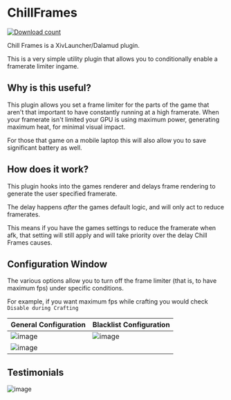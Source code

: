 # ChillFrames
[![Download count](https://img.shields.io/endpoint?url=https://vz32sgcoal.execute-api.us-east-1.amazonaws.com/ChillFrames)](https://github.com/MidoriKami/ChillFrames)

Chill Frames is a XivLauncher/Dalamud plugin.

This is a very simple utility plugin that allows you to conditionally enable a framerate limiter ingame.

## Why is this useful?

This plugin allows you set a frame limiter for the parts of the game that aren't that important to have constantly running at a high framerate.
When your framerate isn't limited your GPU is using maximum power, generating maximum heat, for minimal visual impact.

For those that game on a mobile laptop this will also allow you to save significant battery as well.

## How does it work?

This plugin hooks into the games renderer and delays frame rendering to generate the user specified framerate.

The delay happens *after* the games default logic, and will only act to reduce framerates.

This means if you have the games settings to reduce the framerate when afk, that setting will still apply and will take priority over the delay Chill Frames causes.

## Configuration Window

The various options allow you to turn off the frame limiter (that is, to have maximum fps) under specific conditions.

For example, if you want maximum fps while crafting you would check `Disable during Crafting`

| General Configuration             |  Blacklist Configuration |
|------------------------|-------------------------|
| ![image](https://github.com/MidoriKami/ChillFrames/assets/9083275/2435dd16-a1b8-4cea-810d-591a59b80480) |  ![image](https://github.com/MidoriKami/ChillFrames/assets/9083275/020e46d7-f0a1-4fc5-8eae-75fecb885a48) |
| ![image](https://github.com/MidoriKami/ChillFrames/assets/9083275/a48c2dc0-bc55-477a-a941-5013513824ea) | |


## Testimonials

![image](https://user-images.githubusercontent.com/9083275/159103862-54542bbb-6dd4-49ef-a7fb-358e9e116ca9.png)

